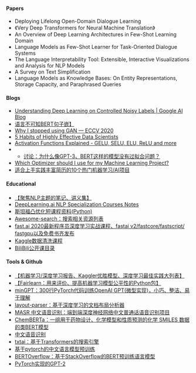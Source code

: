 #### Papers
- Deploying Lifelong Open-Domain Dialogue Learning
- 《Very Deep Transformers for Neural Machine Translation》
- An Overview of Deep Learning Architectures in Few-Shot Learning Domain
- Language Models as Few-Shot Learner for Task-Oriented Dialogue Systems
- The Language Interpretability Tool: Extensible, Interactive Visualizations and Analysis for NLP Models
- A Survey on Text Simplification
- Language Models as Knowledge Bases: On Entity Representations, Storage Capacity, and Paraphrased Queries

#### Blogs
- [Understanding Deep Learning on Controlled Noisy Labels | Google AI Blog](https://ai.googleblog.com/2020/08/understanding-deep-learning-on.html)
- [语言不可知BERT句子嵌】](https://ai.googleblog.com/2020/08/language-agnostic-bert-sentence.html)
- [Why I stopped using GAN — ECCV 2020](https://medium.com/@CVZurich/why-i-stopped-using-gan-eccv2020-d2b20dcfe1d)
- [5 Habits of Highly Effective Data Scientists](http://approximatelycorrect.com/2020/08/17/5-habits-of-highly-effective-data-scientists/)
- [Activation Functions Explained - GELU, SELU, ELU, ReLU and more](https://mlfromscratch.com/activation-functions-explained/#/)
- - [讨论：为什么像GPT-3、BERT这样的模型没有过拟合问题？](https://www.reddit.com/r/MachineLearning/comments/ib4rth/d_why_does_models_like_gpt3_or_bert_dont_have/)
- [Which Optimizer should I use for my Machine Learning Project?](https://www.whattolabel.com/post/which-optimizer-should-i-use-for-my-machine-learning-project)
- [适合上手实践丰富简历的10个热门机器学习/AI项目]()


#### Educational
- [【聚焦NLP主题的笔记、讲义集】](https://github.com/xcfcode/What-I-Have-Read)
- [DeepLearning.ai NLP Specialization Courses Notes](https://github.com/ijelliti/Deeplearning.ai-Natural-Language-Processing-Specialization)
- [斯坦福凸优化短课程资料(Python)](https://github.com/cvxgrp/cvx_short_course)
- [Awesome-search：搜索相关资源列表](https://github.com/frutik/awesome-search)
- [fast.ai 2020最新程序员深度学习实战课程、fastai v2/fastcore/fastscript/ fastgpu以及免费书齐发布](https://www.fast.ai/2020/08/21/fastai2-launch/)
- [Kaggle数据清洗课程](https://www.kaggle.com/learn/data-cleaning)
- [BiliBili公开课目录](https://github.com/wenhan-wu/OpenCourseCatalog)



#### Tools & Github
- [【机器学习/深度学习报告、Kaggler优胜模型、深度学习最佳实践大列表】](https://github.com/wandb/awesome-dl-projects)
- [【Fairlearn：用来评价、提高机器学习模型公平性的Python包】](https://fairlearn.github.io/)
- [minGPT：300行PyTorch代码训练OpenAI GPT(微型实现)，小巧、整洁、易于理解](https://github.com/karpathy/minGPT)
- [layout-parser：基于深度学习的文档布局分析器](https://github.com/Layout-Parser/layout-parser)
- [MASR 中文语音识别：端到端深度神经网络中文普通话语音识别项目](https://github.com/nobody132/masr)
- [ChemBERTa：一组用于药物设计、化学模型和性质预测的化学 SMILES 数据的类BERT模型](https://github.com/seyonechithrananda/bert-loves-chemistry)
- [中文语音识别](https://github.com/chenmingxiang110/Chinese-automatic-speech-recognition)
- [txtai：基于Transformers的搜索引擎](https://towardsdatascience.com/introducing-txtai-an-ai-powered-search-engine-built-on-transformers-37674be252ec)
- [基于pytorch的中文语言模型预训练](https://github.com/zhusleep/pytorch_chinese_lm_pretrain)
- [BERTOverflow：基于StackOverflow的BERT预训练语言模型](https://github.com/lanwuwei/BERTOverflow)
- [PyTorch实现的GPT-2](https://github.com/affjljoo3581/GPT2)